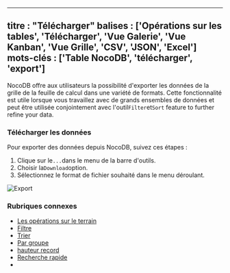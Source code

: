***

titre : "Télécharger"
balises : \['Opérations sur les tables', 'Télécharger', 'Vue Galerie', 'Vue Kanban', 'Vue Grille', 'CSV', 'JSON', 'Excel']
mots-clés : \['Table NocoDB', 'télécharger', 'export']
------------------------------------------------------

NocoDB offre aux utilisateurs la possibilité d'exporter les données de la grille de la feuille de calcul dans une variété de formats. Cette fonctionnalité est utile lorsque vous travaillez avec de grands ensembles de données et peut être utilisée conjointement avec l'outil`Filter`et`Sort` feature to further refine your data.

### Télécharger les données

Pour exporter des données depuis NocoDB, suivez ces étapes :

1. Clique sur le`...`dans le menu de la barre d'outils.
2. Choisir la`Download`option.
3. Sélectionnez le format de fichier souhaité dans le menu déroulant.

![Export](/img/v2/table-operations/download.png)

### Rubriques connexes

* [Les opérations sur le terrain](field-operations)
* [Filtre](filter)
* [Trier](sort)
* [Par groupe](group-by)
* [hauteur record](row-height)
* [Recherche rapide](search)
* 

